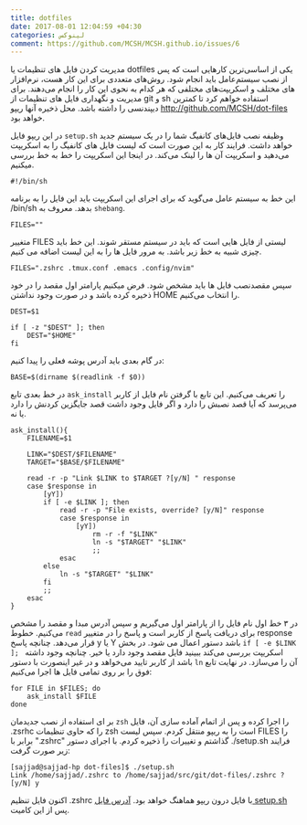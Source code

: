 ```yaml
---
title: dotfiles
date: 2017-08-01 12:04:59 +04:30
categories: لینوکس
comment: https://github.com/MCSH/MCSH.github.io/issues/6
---
```


مدیریت کردن فایل های تنظیمات یا dotfiles یکی از اساسی‌ترین کارهایی است که پس از نصب سیستم‌عامل باید انجام شود.  روش‌های متعددی برای این کار هست، نرم‌افزار های مختلف و اسکریپت‌های مختلفی که هر کدام به نحوی این کار را انجام می‌دهند. برای مدیریت و نگهداری فایل های تنظیمات از git و sh استفاده خواهم کرد تا کمترین دیپندنسی را داشته باشد. محل ذخیره آنها ریپو http://github.com/MCSH/dot-files خواهد بود.

در این ریپو فایل `setup.sh` وظیفه نصب فایل‌های کانفیگ شما را در یک سیستم جدید خواهد داشت. فرایند کار به این صورت است که لیست فایل های کانفیگ را به اسکریپت می‌دهید و اسکریپت آن ها را لینک می‌کند. در اینجا این اسکریپت را خط به خط بررسی میکنیم.

```
#!/bin/sh
```

این خط به سیستم عامل می‌گوید که برای اجرای این اسکریپت باید این فایل را به برنامه /bin/sh بدهد. معروف به `shebang`. 

```
FILES=""

```

متغییر FILES لیستی از فایل هایی است که باید در سیستم مستقر شوند. این خط باید چیزی شبیه به خط زیر باشد. به مرور فایل ها را به این لیست اضافه می کنیم.
```
FILES=".zshrc .tmux.conf .emacs .config/nvim"
```

سپس مقصدنصب فایل ها باید مشخص شود. فرض میکنیم پارامتر اول مقصد را در خود ذخیره کرده باشد و در صورت وجود نداشتن HOME را انتخاب می‌کنیم.

```
DEST=$1

if [ -z "$DEST" ]; then
    DEST="$HOME"
fi
```

در گام بعدی باید آدرس پوشه فعلی را پیدا کنیم:
```
BASE=$(dirname $(readlink -f $0))
```
در خط بعدی تابع `ask_install` را تعریف می‌کنیم. این تابع با گرفتن نام فایل از کاربر می‌پرسد که آیا قصد نصبش را دارد و اگر فایل وجود داشت قصد جایگزین کردنش را دارد یا نه. 

```
ask_install(){
    FILENAME=$1
    
    LINK="$DEST/$FILENAME"
    TARGET="$BASE/$FILENAME"

    read -r -p "Link $LINK to $TARGET ?[y/N] " response
    case $response in
        [yY])
        if [ -e $LINK ]; then
            read -r -p "File exists, override? [y/N]" response
            case $response in
                [yY])
                    rm -r -f "$LINK"
                    ln -s "$TARGET" "$LINK"
                    ;;
            esac
        else
            ln -s "$TARGET" "$LINK"
        fi
        ;;
    esac
}
```
در ۳ خط اول نام فایل را از پارامتر اول می‌گیریم و سپس آدرس مبدا و مقصد را مشخص می‌کنیم. خطوط `read` برای دریافت پاسخ از کاربر است و پاسخ را در متغییر response قرار می‌دهد. چنانچه پاسخ y یا Y باشد دستور اعمال می شود. در بخش `if [ -e $LINK ]; ` اسکریپت بررسی می‌کند ببینید فایل مقصد وجود دارد یا خیر. چنانچه وجود داشته باشد از کاربر تایید می‌خواهد و در غیر اینصورت با دستور `ln` آن را می‌سازد. در نهایت تابع فوق را بر روی تمامی فایل ها اجرا  می‌کنیم:

```
for FILE in $FILES; do
    ask_install $FILE
done
```

بر ای استفاده از نصب جدیدمان `zsh` را اجرا کرده و پس از اتمام آماده سازی آن، فایل .zsrhc را که حاوی تنظیمات zsh است را به ریپو منتقل کردم. سپس لیست FILES را برابر با ".zshrc" گذاشتم و تغییرات را ذخیره کردم.  با اجرای دستور 
./setup.sh
فرایند زیر صورت گرفت:
```
[sajjad@sajjad-hp dot-files]$ ./setup.sh 
Link /home/sajjad/.zshrc to /home/sajjad/src/git/dot-files/.zshrc ?[y/N] y
```

اکنون فایل تنظیم .zshrc با فایل درون ریپو هماهنگ خواهد بود. [آدرس فایل setup.sh](https://github.com/MCSH/dot-files/blob/083cbe04fb9bdd9b12df3b4fa7b91bd2d7379155/setup.sh) پس از این کامیت.